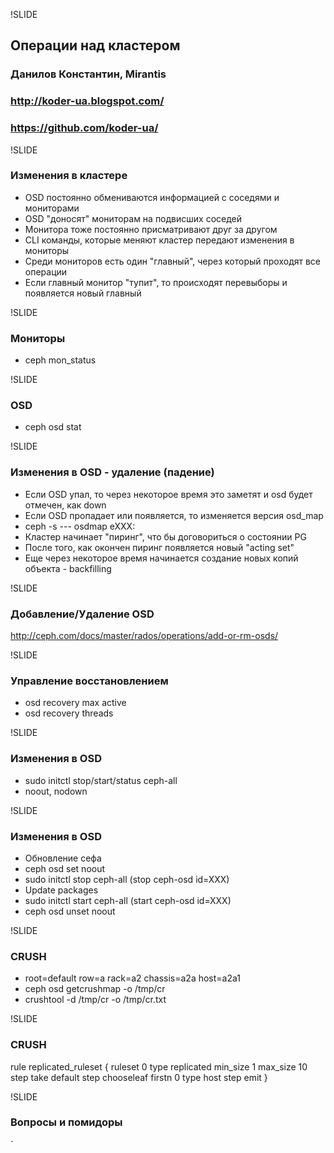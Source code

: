 !SLIDE
## Операции над кластером

### Данилов Константин, Mirantis
### http://koder-ua.blogspot.com/
### https://github.com/koder-ua/

!SLIDE
### Изменения в кластере
* OSD постоянно обмениваются информацией с соседями и мониторами
* OSD "доносят" мониторам на подвисших соседей
* Монитора тоже постоянно присматривают друг за другом
* CLI команды, которые меняют кластер передают изменения в мониторы
* Среди мониторов есть один "главный", через который проходят все операции
* Если главный монитор "тупит", то происходят перевыборы и появляется новый главный

!SLIDE
### Мониторы
* ceph mon_status

!SLIDE
### OSD
* ceph osd stat

!SLIDE
### Изменения в OSD - удаление (падение)
* Если OSD упал, то через некоторое время это заметят и osd будет отмечен, как down
* Если OSD пропадает или появляется, то изменяется версия osd_map
* ceph -s --- osdmap eXXX:
* Кластер начинает "пиринг", что бы договориться о состоянии PG
* После того, как окончен пиринг появляется новый "acting set"
* Еще через некоторое время начинается создание новых копий объекта - backfilling

!SLIDE
### Добавление/Удаление OSD
http://ceph.com/docs/master/rados/operations/add-or-rm-osds/

!SLIDE
### Управление восстановлением
* osd recovery max active
* osd recovery threads

!SLIDE
### Изменения в OSD
* sudo initctl stop/start/status ceph-all
* noout, nodown

!SLIDE
### Изменения в OSD
* Обновление сефа
* ceph osd set noout
* sudo initctl stop ceph-all (stop ceph-osd id=XXX)
* Update packages
* sudo initctl start ceph-all (start ceph-osd id=XXX)
* ceph osd unset noout

!SLIDE
### CRUSH
* root=default row=a rack=a2 chassis=a2a host=a2a1
* ceph osd getcrushmap -o /tmp/cr
* crushtool -d /tmp/cr  -o /tmp/cr.txt

!SLIDE
### CRUSH
rule replicated_ruleset {
        ruleset 0
        type replicated
        min_size 1
        max_size 10
        step take default
        step chooseleaf firstn 0 type host
        step emit
}


!SLIDE
### Вопросы и помидоры
`